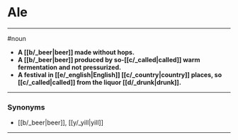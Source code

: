 # Ale
---
#noun
- **A [[b/_beer|beer]] made without hops.**
- **A [[b/_beer|beer]] produced by so-[[c/_called|called]] warm fermentation and not pressurized.**
- **A festival in [[e/_english|English]] [[c/_country|country]] places, so [[c/_called|called]] from the liquor [[d/_drunk|drunk]].**
---
### Synonyms
- [[b/_beer|beer]], [[y/_yill|yill]]
---
